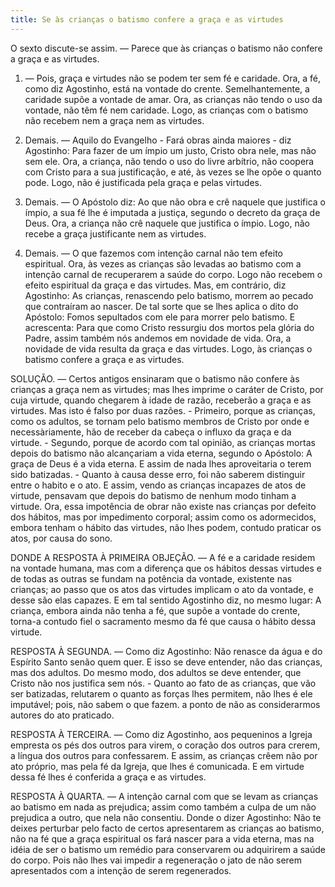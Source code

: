 ```yaml
---
title: Se às crianças o batismo confere a graça e as virtudes
---
```


O sexto discute-se assim. — Parece que às crianças o batismo não confere a graça e as virtudes.  

1. — Pois, graça e virtudes não se podem ter sem fé e caridade. Ora, a fé, como diz Agostinho, está na vontade do crente. Semelhantemente, a caridade supõe a vontade de amar. Ora, as crianças não tendo o uso da vontade, não têm fé nem caridade. Logo, as crianças com o batismo não recebem nem a graça nem as virtudes.  

2. Demais. — Aquilo do Evangelho - Fará obras ainda maiores - diz Agostinho: Para fazer de um ímpio um justo, Cristo obra nele, mas não sem ele. Ora, a criança, não tendo o uso do livre arbítrio, não coopera com Cristo para a sua justificação, e até, às vezes se lhe opõe o quanto pode. Logo, não é justificada pela graça e pelas virtudes.  

3. Demais. — O Apóstolo diz: Ao que não obra e crê naquele que justifica o ímpio, a sua fé lhe é imputada a justiça, segundo o decreto da graça de Deus. Ora, a criança não crê naquele que justifica o ímpio. Logo, não recebe a graça justificante nem as virtudes.  

4. Demais. — O que fazemos com intenção carnal não tem efeito espiritual. Ora, às vezes as crianças são levadas ao batismo com a intenção carnal de recuperarem a saúde do corpo. Logo não recebem o efeito espiritual da graça e das virtudes.  Mas, em contrário, diz Agostinho: As crianças, renascendo pelo batismo, morrem ao pecado que contraíram ao nascer. De tal sorte que se lhes aplica o dito do Apóstolo: Fomos sepultados com ele para morrer pelo batismo. E acrescenta: Para que como Cristo ressurgiu dos mortos pela glória do Padre, assim também nós andemos em novidade de vida. Ora, a novidade de vida resulta da graça e das virtudes. Logo, às crianças o batismo confere a graça e as virtudes.  

SOLUÇÃO. — Certos antigos ensinaram que o batismo não confere às crianças a graça nem as virtudes; mas lhes imprime o caráter de Cristo, por cuja virtude, quando chegarem à idade de razão, receberão a graça e as virtudes. Mas isto é falso por duas razões. - Primeiro, porque as crianças, como os adultos, se tornam pelo batismo membros de Cristo por onde e necessàriamente, hão de receber da cabeça o influxo da graça e da virtude. - Segundo, porque de acordo com tal opinião, as crianças mortas depois do batismo não alcançariam a vida eterna, segundo o Apóstolo: A graça de Deus é a vida eterna. E assim de nada lhes aproveitaria o terem sido batizadas. - Quanto à causa desse erro, foi não saberem distinguir entre o habito e o ato. E assim, vendo as crianças incapazes de atos de virtude, pensavam que depois do batismo de nenhum modo tinham a virtude. Ora, essa impotência de obrar não existe nas crianças por defeito dos hábitos, mas por impedimento corporal; assim como os adormecidos, embora tenham o hábito das virtudes, não lhes podem, contudo praticar os atos, por causa do sono.  

DONDE A RESPOSTA À PRIMEIRA OBJEÇÃO. — A fé e a caridade residem na vontade humana, mas com a diferença que os hábitos dessas virtudes e de todas as outras se fundam na potência da vontade, existente nas crianças; ao passo que os atos das virtudes implicam o ato da vontade, e desse são elas capazes. E em tal sentido Agostinho diz, no mesmo lugar: A criança, embora ainda não tenha a fé, que supõe a vontade do crente, torna-a contudo fiel o sacramento mesmo da fé que causa o hábito dessa virtude.  

RESPOSTA À SEGUNDA. — Como diz Agostinho: Não renasce da água e do Espírito Santo senão quem quer. E isso se deve entender, não das crianças, mas dos adultos. Do mesmo modo, dos adultos se deve entender, que Cristo não nos justifica sem nós. - Quanto ao fato de as crianças, que vão ser batizadas, relutarem o quanto as forças lhes permitem, não lhes é ele imputável; pois, não sabem o que fazem. a ponto de não as considerarmos autores do ato praticado.  

RESPOSTA À TERCEIRA. — Como diz Agostinho, aos pequeninos a Igreja empresta os pés dos outros para virem, o coração dos outros para crerem, a língua dos outros para confessarem. E assim, as crianças crêem não por ato próprio, mas pela fé da Igreja, que lhes é comunicada. E em virtude dessa fé lhes é conferida a graça e as virtudes.  

RESPOSTA À QUARTA. — A intenção carnal com que se levam as crianças ao batismo em nada as prejudica; assim como também a culpa de um não prejudica a outro, que nela não consentiu. Donde o dizer Agostinho: Não te deixes perturbar pelo facto de certos apresentarem as crianças ao batismo, não na fé que a graça espiritual os fará nascer para a vida eterna, mas na idéia de ser o batismo um remédio para conservarem ou adquirirem a saúde do corpo. Pois não lhes vai impedir a regeneração o jato de não serem apresentados com a intenção de serem regenerados.